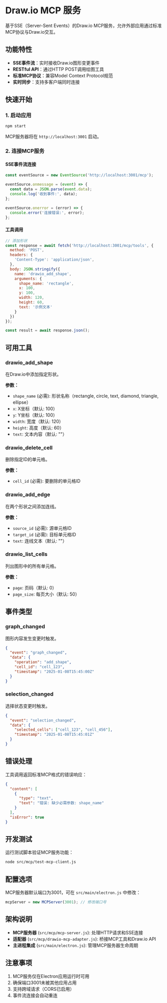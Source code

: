 # Draw.io MCP 服务

基于SSE（Server-Sent Events）的Draw.io MCP服务，允许外部应用通过标准MCP协议与Draw.io交互。

## 功能特性

- **SSE事件流**：实时接收Draw.io图形变更事件
- **RESTful API**：通过HTTP POST调用绘图工具
- **标准MCP协议**：兼容Model Context Protocol规范
- **实时同步**：支持多客户端同时连接

## 快速开始

### 1. 启动应用

```bash
npm start
```

MCP服务器将在 `http://localhost:3001` 启动。

### 2. 连接MCP服务

#### SSE事件流连接

```javascript
const eventSource = new EventSource('http://localhost:3001/mcp');

eventSource.onmessage = (event) => {
  const data = JSON.parse(event.data);
  console.log('收到事件:', data);
};

eventSource.onerror = (error) => {
  console.error('连接错误:', error);
};
```

#### 工具调用

```javascript
// 添加形状
const response = await fetch('http://localhost:3001/mcp/tools', {
  method: 'POST',
  headers: {
    'Content-Type': 'application/json',
  },
  body: JSON.stringify({
    name: 'drawio_add_shape',
    arguments: {
      shape_name: 'rectangle',
      x: 100,
      y: 100,
      width: 120,
      height: 60,
      text: '示例文本'
    }
  })
});

const result = await response.json();
```

## 可用工具

### drawio_add_shape
在Draw.io中添加指定形状。

**参数：**
- `shape_name` (必需): 形状名称（rectangle, circle, text, diamond, triangle, ellipse）
- `x`: X坐标（默认: 100）
- `y`: Y坐标（默认: 100）
- `width`: 宽度（默认: 120）
- `height`: 高度（默认: 60）
- `text`: 文本内容（默认: ""）

### drawio_delete_cell
删除指定ID的单元格。

**参数：**
- `cell_id` (必需): 要删除的单元格ID

### drawio_add_edge
在两个形状之间添加连线。

**参数：**
- `source_id` (必需): 源单元格ID
- `target_id` (必需): 目标单元格ID
- `text`: 连线文本（默认: ""）

### drawio_list_cells
列出图形中的所有单元格。

**参数：**
- `page`: 页码（默认: 0）
- `page_size`: 每页大小（默认: 50）

## 事件类型

### graph_changed
图形内容发生变更时触发。

```json
{
  "event": "graph_changed",
  "data": {
    "operation": "add_shape",
    "cell_id": "cell_123",
    "timestamp": "2025-01-08T15:45:00Z"
  }
}
```

### selection_changed
选择状态变更时触发。

```json
{
  "event": "selection_changed",
  "data": {
    "selected_cells": ["cell_123", "cell_456"],
    "timestamp": "2025-01-08T15:45:01Z"
  }
}
```

## 错误处理

工具调用返回标准MCP格式的错误响应：

```json
{
  "content": [
    {
      "type": "text",
      "text": "错误: 缺少必需参数: shape_name"
    }
  ],
  "isError": true
}
```

## 开发测试

运行测试脚本验证MCP服务功能：

```bash
node src/mcp/test-mcp-client.js
```

## 配置选项

MCP服务器默认端口为3001，可在 `src/main/electron.js` 中修改：

```javascript
mcpServer = new MCPServer(3001); // 修改端口号
```

## 架构说明

- **MCP服务器** (`src/mcp/mcp-server.js`): 处理HTTP请求和SSE连接
- **适配器** (`src/mcp/drawio-mcp-adapter.js`): 桥接MCP工具和Draw.io API
- **主进程集成** (`src/main/electron.js`): 管理MCP服务器生命周期

## 注意事项

1. MCP服务仅在Electron应用运行时可用
2. 确保端口3001未被其他应用占用
3. 支持跨域请求（CORS已启用）
4. 事件流连接会自动重连
